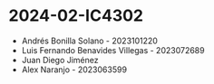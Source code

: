 # 2024-02-IC4302

* Andrés Bonilla Solano - 2023101220
* Luis Fernando Benavides Villegas - 2023072689
* Juan Diego Jiménez 
* Alex Naranjo - 2023063599
